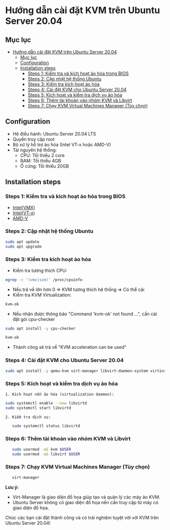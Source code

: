 # Hướng dẫn cài đặt KVM trên Ubuntu Server 20.04

## Mục lục

- [Hướng dẫn cài đặt KVM trên Ubuntu Server 20.04](#hướng-dẫn-cài-đặt-kvm-trên-ubuntu-server-2004)
  - [Mục lục](#mục-lục)
  - [Configuration](#configuration)
  - [Installation steps](#installation-steps)
    - [Steps 1: Kiểm tra và kích hoạt ảo hóa trong BIOS](#steps-1-kiểm-tra-và-kích-hoạt-ảo-hóa-trong-bios)
    - [Steps 2: Cập nhật hệ thống Ubuntu](#steps-2-cập-nhật-hệ-thống-ubuntu)
    - [Steps 3: Kiểm tra kích hoạt ảo hóa](#steps-3-kiểm-tra-kích-hoạt-ảo-hóa)
    - [Steps 4: Cài đặt KVM cho Ubuntu Server 20.04](#steps-4-cài-đặt-kvm-cho-ubuntu-server-2004)
    - [Steps 5: Kích hoạt và kiểm tra dịch vụ ảo hóa](#steps-5-kích-hoạt-và-kiểm-tra-dịch-vụ-ảo-hóa)
    - [Steps 6: Thêm tài khoản vào nhóm KVM và Libvirt](#steps-6-thêm-tài-khoản-vào-nhóm-kvm-và-libvirt)
    - [Steps 7: Chạy KVM Virtual Machines Manager (Tùy chọn)](#steps-7-chạy-kvm-virtual-machines-manager-tùy-chọn)

## Configuration

- Hệ điều hành: Ubuntu Server 20.04 LTS
- Quyền truy cập root
- Bộ xử lý hỗ trợ ảo hóa (Intel VT-x hoặc AMD-V)
- Tài nguyên hệ thống:
  - CPU: Tối thiểu 2 core
  - RAM: Tối thiểu 4GB
  - Ổ cứng: Tối thiểu 20GB

## Installation steps

### Steps 1: Kiểm tra và kích hoạt ảo hóa trong BIOS

- [Intel(VMX)](https://www.asus.com/vn/support/faq/1043786/)
- [Intel(VT-x)](https://www.asus.com/vn/support/faq/1043181/)
- [AMD-V](https://www.asus.com/vn/support/faq/1043992/)

### Steps 2: Cập nhật hệ thống Ubuntu

```sh
sudo apt update
sudo apt upgrade
```

### Steps 3: Kiểm tra kích hoạt ảo hóa

- Kiểm tra tương thích CPU:

```sh
egrep -c '(vmx|svm)' /proc/cpuinfo
```

- Nếu trả về lớn hơn 0 => KVM tương thích hệ thống => Có thể cài
- Kiểm tra KVM Virtualization:

```sh
kvm-ok
```

- Nếu nhận được thông báo "Command 'kvm-ok' not found ...", cần cài đặt gói cpu-checker

```sh
sudo apt install -y cpu-checker
```

```sh
kvm-ok
```

- Thành công sẽ trả về "KVM acceleration can be used"

### Steps 4: Cài đặt KVM cho Ubuntu Server 20.04

```sh
sudo apt install -y qemu-kvm virt-manager libvirt-daemon-system virtinst libvirt-clients bridge-utils
```

### Steps 5: Kích hoạt và kiểm tra dịch vụ ảo hóa

`1. Kích hoạt nền ảo hóa (virtualization daemon):`

```sh
sudo systemctl enable --now libvirtd
sudo systemctl start libvirtd
```

`2. Kiểm tra dịch vụ:`

```sh
   sudo systemctl status libvirtd
```

### Steps 6: Thêm tài khoản vào nhóm KVM và Libvirt

```sh
   sudo usermod -aG kvm $USER
   sudo usermod -aG libvirt $USER
```

### Steps 7: Chạy KVM Virtual Machines Manager (Tùy chọn)

```sh
   virt-manager
```

**Lưu ý:**

- Virt-Manager là giao diện đồ họa giúp tạo và quản lý các máy ảo KVM.
- Ubuntu Server không có giao diện đồ họa nền cần truy cập từ máy có giao diện đồ họa.

Chúc các bạn cài đặt thành công và có trải nghiệm tuyệt vời với KVM trên Ubuntu Server 20.04!
